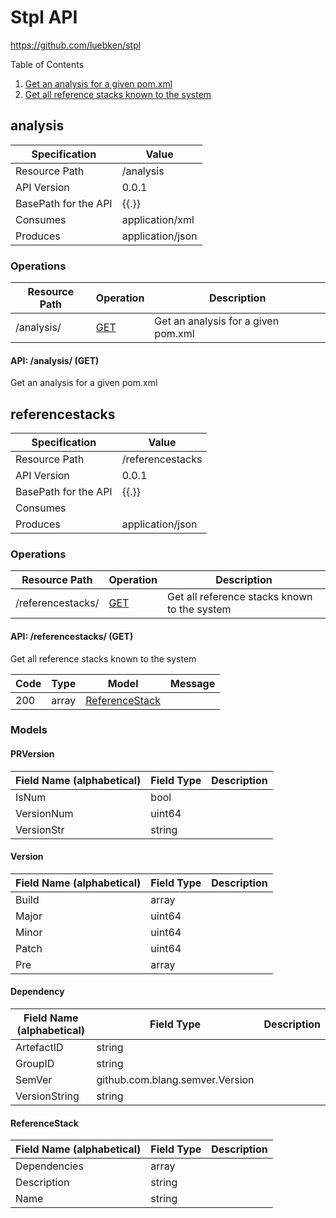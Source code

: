 
# Stpl API
https://github.com/luebken/stpl

Table of Contents

1. [Get an analysis for a given pom.xml](#analysis)
1. [Get all reference stacks known to the system](#referencestacks)

<a name="analysis"></a>

## analysis

| Specification | Value |
|-----|-----|
| Resource Path | /analysis |
| API Version | 0.0.1 |
| BasePath for the API | {{.}} |
| Consumes | application/xml |
| Produces | application/json |



### Operations


| Resource Path | Operation | Description |
|-----|-----|-----|
| /analysis/ | [GET](#getAnalysis) | Get an analysis for a given pom.xml |



<a name="getAnalysis"></a>

#### API: /analysis/ (GET)


Get an analysis for a given pom.xml



<a name="referencestacks"></a>

## referencestacks

| Specification | Value |
|-----|-----|
| Resource Path | /referencestacks |
| API Version | 0.0.1 |
| BasePath for the API | {{.}} |
| Consumes |  |
| Produces | application/json |



### Operations


| Resource Path | Operation | Description |
|-----|-----|-----|
| /referencestacks/ | [GET](#getReferenceStacks) | Get all reference stacks known to the system |



<a name="getReferenceStacks"></a>

#### API: /referencestacks/ (GET)


Get all reference stacks known to the system



| Code | Type | Model | Message |
|-----|-----|-----|-----|
| 200 | array | [ReferenceStack](#github.com.luebken.stpl.pkg.stpl.stack.ReferenceStack) |  |




### Models

<a name="github.com.blang.semver.PRVersion"></a>

#### PRVersion

| Field Name (alphabetical) | Field Type | Description |
|-----|-----|-----|
| IsNum | bool |  |
| VersionNum | uint64 |  |
| VersionStr | string |  |

<a name="github.com.blang.semver.Version"></a>

#### Version

| Field Name (alphabetical) | Field Type | Description |
|-----|-----|-----|
| Build | array |  |
| Major | uint64 |  |
| Minor | uint64 |  |
| Patch | uint64 |  |
| Pre | array |  |

<a name="github.com.luebken.stpl.pkg.stpl.stack.Dependency"></a>

#### Dependency

| Field Name (alphabetical) | Field Type | Description |
|-----|-----|-----|
| ArtefactID | string |  |
| GroupID | string |  |
| SemVer | github.com.blang.semver.Version |  |
| VersionString | string |  |

<a name="github.com.luebken.stpl.pkg.stpl.stack.ReferenceStack"></a>

#### ReferenceStack

| Field Name (alphabetical) | Field Type | Description |
|-----|-----|-----|
| Dependencies | array |  |
| Description | string |  |
| Name | string |  |


